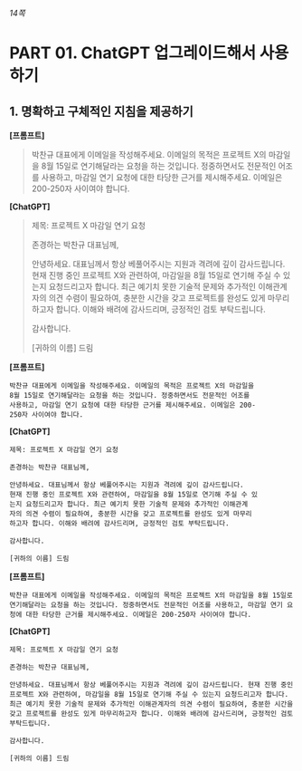 ###### 14쪽

# PART 01. ChatGPT 업그레이드해서 사용하기

## 1. 명확하고 구체적인 지침을 제공하기

**[프롬프트]**
> 박찬규 대표에게 이메일을 작성해주세요. 이메일의 목적은 프로젝트 X의 마감일을 8월 15일로 연기해달라는 요청을 하는 것입니다. 정중하면서도 전문적인 어조를 사용하고, 마감일 연기 요청에 대한 타당한 근거를 제시해주세요. 이메일은 200-250자 사이여야 합니다.

**[ChatGPT]**
> 제목: 프로젝트 X 마감일 연기 요청
>  
> 존경하는 박찬규 대표님께,
>
> 안녕하세요. 대표님께서 항상 베풀어주시는 지원과 격려에 깊이 감사드립니다. 현재 진행 중인 프로젝트 X와 관련하여, 마감일을 8월 15일로 연기해 주실 수 있는지 요청드리고자 합니다. 최근 예기치 못한 기술적 문제와 추가적인 이해관계자의 의견 수렴이 필요하여, 충분한 시간을 갖고 프로젝트를 완성도 있게 마무리하고자 합니다. 이해와 배려에 감사드리며, 긍정적인 검토 부탁드립니다.   
>
> 감사합니다.   
>
>[귀하의 이름] 드림 


**[프롬프트]**
```
박찬규 대표에게 이메일을 작성해주세요. 이메일의 목적은 프로젝트 X의 마감일을
8월 15일로 연기해달라는 요청을 하는 것입니다. 정중하면서도 전문적인 어조를
사용하고, 마감일 연기 요청에 대한 타당한 근거를 제시해주세요. 이메일은 200-
250자 사이여야 합니다.
```

**[ChatGPT]**
```
제목: 프로젝트 X 마감일 연기 요청

존경하는 박찬규 대표님께,

안녕하세요. 대표님께서 항상 베풀어주시는 지원과 격려에 깊이 감사드립니다.
현재 진행 중인 프로젝트 X와 관련하여, 마감일을 8월 15일로 연기해 주실 수 있
는지 요청드리고자 합니다. 최근 예기치 못한 기술적 문제와 추가적인 이해관계
자의 의견 수렴이 필요하여, 충분한 시간을 갖고 프로젝트를 완성도 있게 마무리
하고자 합니다. 이해와 배려에 감사드리며, 긍정적인 검토 부탁드립니다.

감사합니다.

[귀하의 이름] 드림
```


**[프롬프트]**
```
박찬규 대표에게 이메일을 작성해주세요. 이메일의 목적은 프로젝트 X의 마감일을 8월 15일로 연기해달라는 요청을 하는 것입니다. 정중하면서도 전문적인 어조를 사용하고, 마감일 연기 요청에 대한 타당한 근거를 제시해주세요. 이메일은 200-250자 사이여야 합니다.
```

**[ChatGPT]**
```
제목: 프로젝트 X 마감일 연기 요청

존경하는 박찬규 대표님께,

안녕하세요. 대표님께서 항상 베풀어주시는 지원과 격려에 깊이 감사드립니다. 현재 진행 중인 프로젝트 X와 관련하여, 마감일을 8월 15일로 연기해 주실 수 있는지 요청드리고자 합니다. 최근 예기치 못한 기술적 문제와 추가적인 이해관계자의 의견 수렴이 필요하여, 충분한 시간을 갖고 프로젝트를 완성도 있게 마무리하고자 합니다. 이해와 배려에 감사드리며, 긍정적인 검토 부탁드립니다.

감사합니다.

[귀하의 이름] 드림
```
